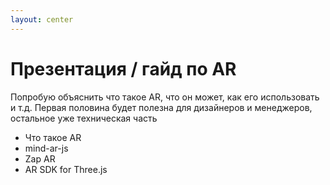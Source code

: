 ```yaml
---
layout: center
---
```


# Презентация / гайд по AR

Попробую объяснить что такое AR, что он может, как его использовать и т.д.
Первая половина будет полезна для дизайнеров и менеджеров, остальное уже техническая часть

-   <Link to="what_is_ar">Что такое AR</Link>
-   <Link to="mind_ar_js">mind-ar-js</Link>
-   <Link to="zap_ar">Zap AR</Link>
-   <Link to="sdk_for_three_js">AR SDK for Three.js</Link>
